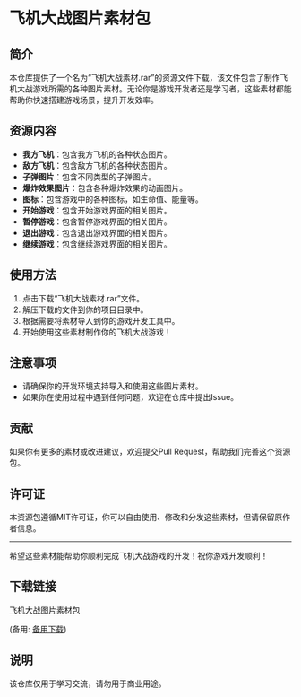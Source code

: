 # 飞机大战图片素材包

## 简介

本仓库提供了一个名为“飞机大战素材.rar”的资源文件下载，该文件包含了制作飞机大战游戏所需的各种图片素材。无论你是游戏开发者还是学习者，这些素材都能帮助你快速搭建游戏场景，提升开发效率。

## 资源内容

- **我方飞机**：包含我方飞机的各种状态图片。
- **敌方飞机**：包含敌方飞机的各种状态图片。
- **子弹图片**：包含不同类型的子弹图片。
- **爆炸效果图片**：包含各种爆炸效果的动画图片。
- **图标**：包含游戏中的各种图标，如生命值、能量等。
- **开始游戏**：包含开始游戏界面的相关图片。
- **暂停游戏**：包含暂停游戏界面的相关图片。
- **退出游戏**：包含退出游戏界面的相关图片。
- **继续游戏**：包含继续游戏界面的相关图片。

## 使用方法

1. 点击下载“飞机大战素材.rar”文件。
2. 解压下载的文件到你的项目目录中。
3. 根据需要将素材导入到你的游戏开发工具中。
4. 开始使用这些素材制作你的飞机大战游戏！

## 注意事项

- 请确保你的开发环境支持导入和使用这些图片素材。
- 如果你在使用过程中遇到任何问题，欢迎在仓库中提出Issue。

## 贡献

如果你有更多的素材或改进建议，欢迎提交Pull Request，帮助我们完善这个资源包。

## 许可证

本资源包遵循MIT许可证，你可以自由使用、修改和分发这些素材，但请保留原作者信息。

---

希望这些素材能帮助你顺利完成飞机大战游戏的开发！祝你游戏开发顺利！

## 下载链接
[飞机大战图片素材包](https://pan.quark.cn/s/c68a77104005) 

(备用: [备用下载](https://pan.baidu.com/s/11lvfwKea_VJm_nEq_oYemw?pwd=1234))

## 说明

该仓库仅用于学习交流，请勿用于商业用途。
